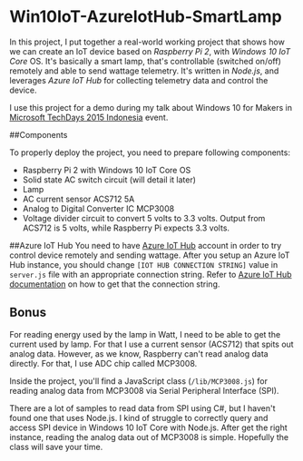 # Win10IoT-AzureIotHub-SmartLampIn this project, I put together a real-world working project that shows how we can create an IoT device based on *Raspberry Pi 2*, with *Windows 10 IoT Core* OS. It's basically a smart lamp, that's controllable (switched on/off) remotely and able to send wattage telemetry. It's written in *Node.js*, and leverages *Azure IoT Hub* for collecting telemetry data and control the device.I use this project for a demo during my talk about Windows 10 for Makers in [Microsoft TechDays 2015 Indonesia](http://aka.ms/techdaysid) event.##ComponentsTo properly deploy the project, you need to prepare following components:* Raspberry Pi 2 with Windows 10 IoT Core OS* Solid state AC switch circuit (will detail it later)* Lamp* AC current sensor ACS712 5A* Analog to Digital Converter IC MCP3008* Voltage divider circuit to convert 5 volts to 3.3 volts. Output from ACS712 is 5 volts, while Raspberry Pi expects 3.3 volts. ##Azure IoT HubYou need to have [Azure IoT Hub](https://azure.microsoft.com/en-us/develop/iot/) account in order to try control device remotely and sending wattage. After you setup an Azure IoT Hub instance, you should change `[IOT HUB CONNECTION STRING]` value in `server.js` file with an appropriate connection string. Refer to [Azure IoT Hub documentation](https://azure.microsoft.com/en-us/documentation/articles/iot-hub-devguide/) on how to get that the connection string.## BonusFor reading energy used by the lamp in Watt, I need to be able to get the current used by lamp. For that I use a current sensor (ACS712) that spits out analog data. However, as we know, Raspberry can't read analog data directly. For that, I use ADC chip called MCP3008.Inside the project, you'll find a JavaScript class (`/lib/MCP3008.js`) for reading analog data from MCP3008 via Serial Peripheral Interface (SPI). There are a lot of samples to read data from SPI using C#, but I haven't found one that uses Node.js. I kind of struggle to correctly query and access SPI device in Windows 10 IoT Core with Node.js. After get the right instance, reading the analog data out of MCP3008 is simple. Hopefully the class will save your time.